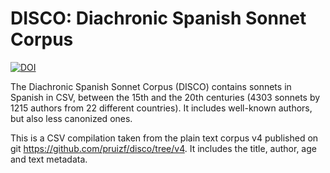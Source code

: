 # DISCO: Diachronic Spanish Sonnet Corpus
[![DOI](https://zenodo.org/badge/103841064.svg)](https://zenodo.org/badge/latestdoi/103841064)

The Diachronic Spanish Sonnet Corpus (DISCO) contains sonnets in Spanish in CSV, between the 15th and the 20th centuries (4303 sonnets by 1215 authors from 22 different countries). It includes well-known authors, but also less canonized ones. 

This is a CSV compilation taken from the plain text corpus v4 published on git https://github.com/pruizf/disco/tree/v4. It includes the title, author, age and text metadata.
<br><br>

